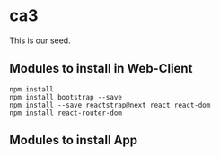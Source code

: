 # ca3
This is our seed.

## Modules to install in Web-Client
```
npm install
npm install bootstrap --save
npm install --save reactstrap@next react react-dom
npm install react-router-dom
``` 

## Modules to install App